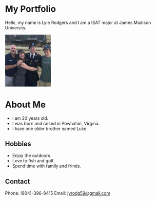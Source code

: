 <h1>My Portfolio</h1>  

Hello, my name is Lyle Rodgers and I am a ISAT major at James Madison University.

<img src="IMG_0343.jpg" width=150>

# About Me
- I am 20 years old.
- I was born and raised in Powhatan, Virgina.
- I have one older brother named Luke.


## Hobbies
- Enjoy the outdoors.
- Love to fish and golf.
- Spend time with family and frinds.


## Contact

Phone: (804)-396-8415
Email: lyrodg59@gmail.com
